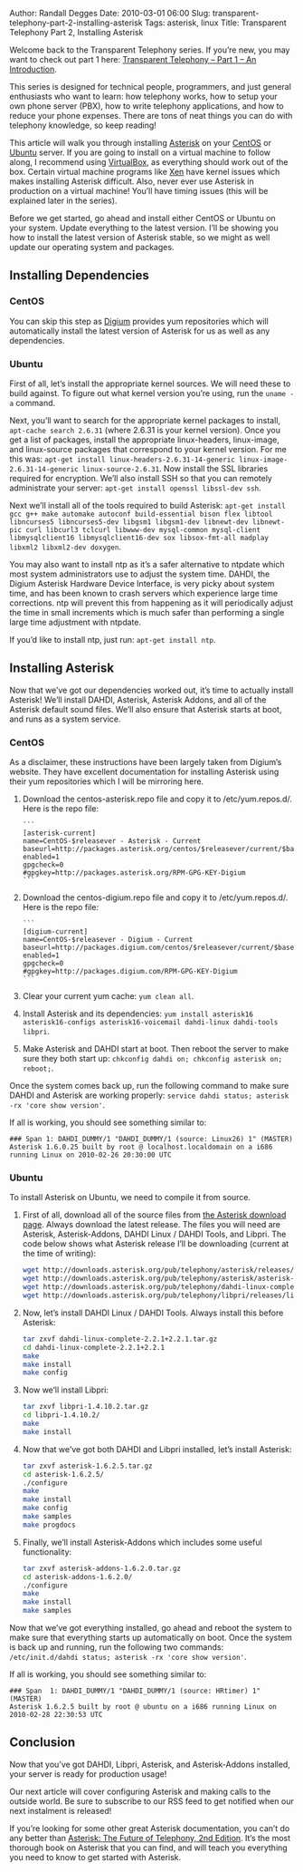 Author: Randall Degges
Date: 2010-03-01 06:00
Slug: transparent-telephony-part-2-installing-asterisk
Tags: asterisk, linux
Title: Transparent Telephony Part 2, Installing Asterisk


Welcome back to the Transparent Telephony series. If you’re new, you may want to
check out part 1 here: [Transparent Telephony – Part 1 – An Introduction][].

This series is designed for technical people, programmers, and just general
enthusiasts who want to learn: how telephony works, how to setup your own phone
server (PBX), how to write telephony applications, and how to reduce your phone
expenses. There are tons of neat things you can do with telephony knowledge, so
keep reading!

This article will walk you through installing [Asterisk][] on your [CentOS][] or
[Ubuntu][] server. If you are going to install on a virtual machine to follow
along, I recommend using [VirtualBox][], as everything should work out of the
box. Certain virtual machine programs like [Xen][] have kernel issues which
makes installing Asterisk difficult. Also, never ever use Asterisk in production
on a virtual machine! You’ll have timing issues (this will be explained later in
the series).

Before we get started, go ahead and install either CentOS or Ubuntu on your
system. Update everything to the latest version. I’ll be showing you how to
install the latest version of Asterisk stable, so we might as well update our
operating system and packages.


## Installing Dependencies


### CentOS

You can skip this step as [Digium][] provides yum repositories which will
automatically install the latest version of Asterisk for us as well as any
dependencies.


### Ubuntu

First of all, let’s install the appropriate kernel sources. We will need these
to build against. To figure out what kernel version you’re using, run the
`uname -a` command.

Next, you’ll want to search for the appropriate kernel packages to install,
`apt-cache search 2.6.31` (where 2.6.31 is your kernel version). Once you get a
list of packages, install the appropriate linux-headers, linux-image, and
linux-source packages that correspond to your kernel version. For me this was:
`apt-get install linux-headers-2.6.31-14-generic linux-image-2.6.31-14-generic linux-source-2.6.31`.
Now install the SSL libraries required for encryption. We’ll also install SSH so
that you can remotely administrate your server:
`apt-get install openssl libssl-dev ssh`.

Next we’ll install all of the tools required to build Asterisk:
`apt-get install gcc g++ make automake autoconf build-essential bison flex libtool libncurses5 libncurses5-dev libgsm1 libgsm1-dev libnewt-dev libnewt-pic curl libcurl3 tclcurl libwww-dev mysql-common mysql-client libmysqlclient16 libmysqlclient16-dev sox libsox-fmt-all madplay libxml2 libxml2-dev doxygen`.

You may also want to install ntp as it’s a safer alternative to ntpdate which
most system administrators use to adjust the system time. DAHDI, the Digium
Asterisk Hardware Device Interface, is very picky about system time, and has
been known to crash servers which experience large time corrections. ntp will
prevent this from happening as it will periodically adjust the time in small
increments which is much safer than performing a single large time adjustment
with ntpdate.

If you’d like to install ntp, just run: `apt-get install ntp`.


## Installing Asterisk

Now that we’ve got our dependencies worked out, it’s time to actually install
Asterisk! We’ll install DAHDI, Asterisk, Asterisk Addons, and all of the
Asterisk default sound files. We’ll also ensure that Asterisk starts at boot,
and runs as a system service.


### CentOS

As a disclaimer, these instructions have been largely taken from Digium’s
website. They have excellent documentation for installing Asterisk using their
yum repositories which I will be mirroring here.

1.  Download the centos-asterisk.repo file and copy it to /etc/yum.repos.d/.
    Here is the repo file:

        ```
        [asterisk-current]
        name=CentOS-$releasever - Asterisk - Current
        baseurl=http://packages.asterisk.org/centos/$releasever/current/$basearch/
        enabled=1
        gpgcheck=0
        #gpgkey=http://packages.asterisk.org/RPM-GPG-KEY-Digium
        ```

2.  Download the centos-digium.repo file and copy it to /etc/yum.repos.d/. Here
    is the repo file:

        ```
        [digium-current]
        name=CentOS-$releasever - Digium - Current
        baseurl=http://packages.digium.com/centos/$releasever/current/$basearch/
        enabled=1
        gpgcheck=0
        #gpgkey=http://packages.digium.com/RPM-GPG-KEY-Digium
        ```

3.  Clear your current yum cache: `yum clean all`.

4.  Install Asterisk and its dependencies:
    `yum install asterisk16 asterisk16-configs asterisk16-voicemail dahdi-linux dahdi-tools libpri`.

5.  Make Asterisk and DAHDI start at boot. Then reboot the server to make sure
    they both start up: `chkconfig dahdi on; chkconfig asterisk on; reboot;`.

Once the system comes back up, run the following command to make sure DAHDI and
Asterisk are working properly:
`service dahdi status; asterisk -rx 'core show version'`.

If all is working, you should see something similar to:

```
### Span 1: DAHDI_DUMMY/1 "DAHDI_DUMMY/1 (source: Linux26) 1" (MASTER)
Asterisk 1.6.0.25 built by root @ localhost.localdomain on a i686 running Linux on 2010-02-26 20:30:00 UTC
```


### Ubuntu

To install Asterisk on Ubuntu, we need to compile it from source.

1.  First of all, download all of the source files from [the Asterisk download
    page][]. Always download the latest release. The files you will need are
    Asterisk, Asterisk-Addons, DAHDI Linux / DAHDI Tools, and Libpri. The code
    below shows what Asterisk release I’ll be downloading (current at the time
    of writing):

    ``` bash
    wget http://downloads.asterisk.org/pub/telephony/asterisk/releases/asterisk-1.6.2.5.tar.gz
    wget http://downloads.asterisk.org/pub/telephony/asterisk/asterisk-addons-1.6.2.0.tar.gz
    wget http://downloads.asterisk.org/pub/telephony/dahdi-linux-complete/releases/dahdi-linux-complete-2.2.1+2.2.1.tar.gz
    wget http://downloads.asterisk.org/pub/telephony/libpri/releases/libpri-1.4.10.2.tar.gz
    ```

2.  Now, let’s install DAHDI Linux / DAHDI Tools. Always install this before
    Asterisk:

    ``` bash
    tar zxvf dahdi-linux-complete-2.2.1+2.2.1.tar.gz
    cd dahdi-linux-complete-2.2.1+2.2.1
    make
    make install
    make config
    ```

3.  Now we’ll install Libpri:

    ``` bash
    tar zxvf libpri-1.4.10.2.tar.gz
    cd libpri-1.4.10.2/
    make
    make install
    ```

4.  Now that we’ve got both DAHDI and Libpri installed, let’s install Asterisk:

    ``` bash
    tar zxvf asterisk-1.6.2.5.tar.gz
    cd asterisk-1.6.2.5/
    ./configure
    make
    make install
    make config
    make samples
    make progdocs
    ```

5.  Finally, we’ll install Asterisk-Addons which includes some useful
    functionality:

    ``` bash
    tar zxvf asterisk-addons-1.6.2.0.tar.gz
    cd asterisk-addons-1.6.2.0/
    ./configure
    make
    make install
    make samples
    ```

Now that we’ve got everything installed, go ahead and reboot the system to make
sure that everything starts up automatically on boot. Once the system is back up
and running, run the following two commands:
`/etc/init.d/dahdi status; asterisk -rx 'core show version'`.

If all is working, you should see something similar to:

```
### Span  1: DAHDI_DUMMY/1 "DAHDI_DUMMY/1 (source: HRtimer) 1" (MASTER)
Asterisk 1.6.2.5 built by root @ ubuntu on a i686 running Linux on 2010-02-28 22:30:53 UTC
```


## Conclusion

Now that you’ve got DAHDI, Libpri, Asterisk, and Asterisk-Addons installed, your
server is ready for production usage!

Our next article will cover configuring Asterisk and making calls to the outside
world. Be sure to subscribe to our RSS feed to get notified when our next
instalment is released!

If you’re looking for some other great Asterisk documentation, you can’t do any
better than [Asterisk: The Future of Telephony, 2nd Edition][]. It’s the most
thorough book on Asterisk that you can find, and will teach you everything you
need to know to get started with Asterisk.


  [Transparent Telephony – Part 1 – An Introduction]: http://neverfear.org/blog/view/80/Transparent_Telephony_Part_1_An_Introduction
  [Asterisk]: http://www.asterisk.org/
  [CentOS]: http://centos.org/
  [Ubuntu]: http://www.ubuntu.com/
  [VirtualBox]: http://www.virtualbox.org/
  [Xen]: http://xen.org/
  [Digium]: http://www.digium.com/en/
  [the Asterisk download page]: http://www.asterisk.org/downloads
  [Asterisk: The Future of Telephony, 2nd Edition]: http://www.amazon.com/gp/product/0596510489?ie=UTF8&tag=projectb14ck-20&linkCode=as2&camp=1789&creative=390957&creativeASIN=0596510489
